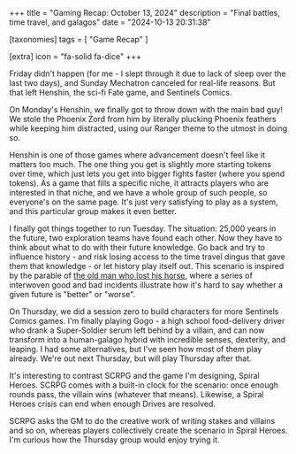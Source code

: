 +++
title = "Gaming Recap: October 13, 2024"
description = "Final battles, time travel, and galagos"
date = "2024-10-13 20:31:38"

[taxonomies]
tags = [ "Game Recap" ]

[extra]
icon = "fa-solid fa-dice"
+++

Friday didn't happen (for me - I slept through it due to lack of sleep over the last two days),
and Sunday Mechatron canceled for real-life reasons.
But that left Henshin, the sci-fi Fate game, and Sentinels Comics.

<!-- more -->

On Monday's Henshin, we finally got to throw down with the main bad guy!
We stole the Phoenix Zord from him by literally plucking Phoenix feathers while keeping him distracted,
using our Ranger theme to the utmost in doing so.

Henshin is one of those games where advancement doesn't feel like it matters too much.
The one thing you get is slightly more starting tokens over time, which just lets you get into bigger fights faster (where you spend tokens).
As a game that fills a specific niche, it attracts players who are interested in that niche, and we have a whole group of such people,
so everyone's on the same page.
It's just very satisfying to play as a system, and this particular group makes it even better.

I finally got things together to run Tuesday.
The situation: 25,000 years in the future, two exploration teams have found each other.
Now they have to think about what to do with their future knowledge.
Go back and try to influence history - and risk losing access to the time travel dingus that gave them that knowledge -
or let history play itself out.
This scenario is inspired by the parable of [the old man who lost his horse](https://en.wikipedia.org/wiki/The_old_man_lost_his_horse),
where a series of interwoven good and bad incidents illustrate how it's hard to say whether a given future is "better" or "worse".

On Thursday, we did a session zero to build characters for more Sentinels Comics games.
I'm finally playing Gogo - a high school food-delivery driver who drank a Super-Soldier serum left behind by a villain,
and can now transform into a human-galago hybrid with incredible senses, dexterity, and leaping.
I had some alternatives, but I've seen how most of them play already.
We're out next Thursday, but will play Thursday after that.

It's interesting to contrast SCRPG and the game I'm designing, Spiral Heroes.
SCRPG comes with a built-in clock for the scenario: once enough rounds pass, the villain wins (whatever that means).
Likewise, a Spiral Heroes crisis can end when enough Drives are resolved.

SCRPG asks the GM to do the creative work of writing stakes and villains and so on,
whereas players collectively create the scenario in Spiral Heroes.
I'm curious how the Thursday group would enjoy trying it.